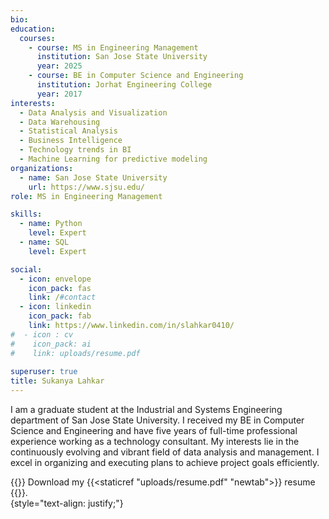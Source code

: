 ```yaml
---
bio: 
education:
  courses:
    - course: MS in Engineering Management
      institution: San Jose State University
      year: 2025
    - course: BE in Computer Science and Engineering
      institution: Jorhat Engineering College
      year: 2017
interests:
  - Data Analysis and Visualization
  - Data Warehousing
  - Statistical Analysis
  - Business Intelligence
  - Technology trends in BI
  - Machine Learning for predictive modeling
organizations:
  - name: San Jose State University
    url: https://www.sjsu.edu/
role: MS in Engineering Management

skills:
  - name: Python
    level: Expert
  - name: SQL
    level: Expert

social:
  - icon: envelope
    icon_pack: fas
    link: /#contact
  - icon: linkedin
    icon_pack: fab
    link: https://www.linkedin.com/in/slahkar0410/
#  - icon : cv 
#    icon_pack: ai
#    link: uploads/resume.pdf
  
superuser: true
title: Sukanya Lahkar
---
```


I am a graduate student at the Industrial and Systems Engineering department of San Jose State University. I received my BE in Computer Science and Engineering and have five years of full-time professional experience working as a technology consultant. My interests lie in the continuously evolving and vibrant field of data analysis and management. I excel in organizing and executing plans to achieve project goals efficiently.  
  
{{<icon name = "download" pack ="fas">}} Download my {{<staticref "uploads/resume.pdf" "newtab">}} resume {{</staticref>}}.  
{style="text-align: justify;"}


